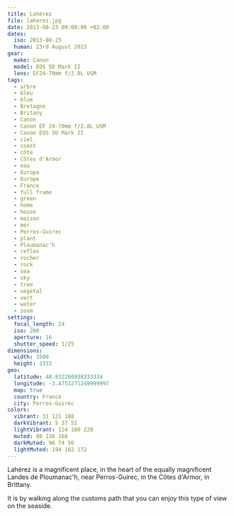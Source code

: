 ```yaml
---
title: Lahérez
file: laherez.jpg
date: 2013-08-23 09:08:00 +02:00
dates:
  iso: 2013-08-23
  human: 23rd August 2013
gear:
  make: Canon
  model: EOS 5D Mark II
  lens: EF24-70mm f/2.8L USM
tags:
  - arbre
  - bleu
  - blue
  - Bretagne
  - Britany
  - Canon
  - Canon EF 24-70mm f/2.8L USM
  - Canon EOS 5D Mark II
  - ciel
  - coast
  - côte
  - Côtes d'Armor
  - eau
  - Europa
  - Europe
  - France
  - full frame
  - green
  - home
  - house
  - maison
  - mer
  - Perros-Guirec
  - plant
  - Ploumanac'h
  - reflex
  - rocher
  - rock
  - sea
  - sky
  - tree
  - végétal
  - vert
  - water
  - zoom
settings:
  focal_length: 24
  iso: 200
  aperture: 16
  shutter_speed: 1/25
dimensions:
  width: 3500
  height: 2333
geo:
  latitude: 48.832260938333334
  longitude: -3.4753271249999997
  map: true
  country: France
  city: Perros-Guirec
colors:
  vibrant: 31 121 188
  darkVibrant: 5 37 51
  lightVibrant: 124 180 220
  muted: 88 136 168
  darkMuted: 96 74 56
  lightMuted: 194 182 172
---
```


Lahérez is a magnificent place, in the heart of the equally magnificent Landes de Ploumanac'h, near Perros-Guirec, in the Côtes d'Armor, in Brittany.

It is by walking along the customs path that you can enjoy this type of view on the seaside.

